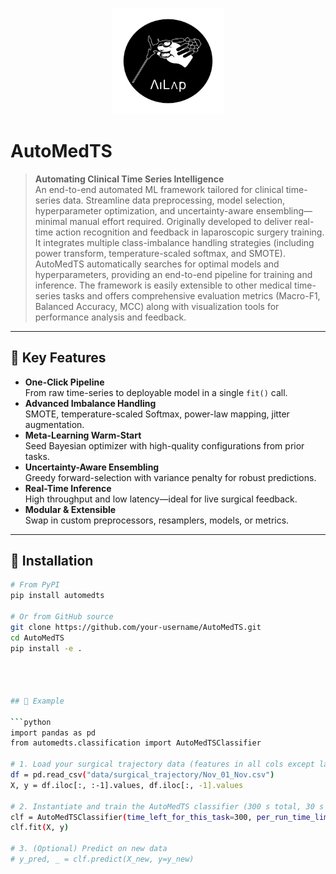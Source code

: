 
<p align="center">
  <img src="https://raw.githubusercontent.com/baobingzhang/AutoMedTS/main/ailap_logo.png" alt="AiLap Logo" width="180"/>
</p>




# AutoMedTS

> **Automating Clinical Time Series Intelligence**  
> An end-to-end automated ML framework tailored for clinical time-series data. Streamline data preprocessing, model selection, hyperparameter optimization, and uncertainty-aware ensembling—minimal manual effort required. Originally developed to deliver real-time action recognition and feedback
in laparoscopic surgery training. It integrates multiple class-imbalance handling strategies (including power transform, temperature-scaled softmax, and SMOTE). AutoMedTS automatically searches for optimal models and hyperparameters, providing an end-to-end pipeline for training and inference. The framework is easily extensible to other medical time-series tasks and offers comprehensive evaluation metrics (Macro-F1, Balanced Accuracy, MCC) along with visualization tools for performance analysis and feedback.

---

## 🚀 Key Features

- **One-Click Pipeline**  
  From raw time-series to deployable model in a single `fit()` call.
- **Advanced Imbalance Handling**  
  SMOTE, temperature-scaled Softmax, power-law mapping, jitter augmentation.
- **Meta-Learning Warm-Start**  
  Seed Bayesian optimizer with high-quality configurations from prior tasks.
- **Uncertainty-Aware Ensembling**  
  Greedy forward-selection with variance penalty for robust predictions.
- **Real-Time Inference**  
  High throughput and low latency—ideal for live surgical feedback.
- **Modular & Extensible**  
  Swap in custom preprocessors, resamplers, models, or metrics.

---

## 🔧 Installation

```bash
# From PyPI
pip install automedts

# Or from GitHub source
git clone https://github.com/your-username/AutoMedTS.git
cd AutoMedTS
pip install -e .




## 🔧 Example

```python
import pandas as pd
from automedts.classification import AutoMedTSClassifier

# 1. Load your surgical trajectory data (features in all cols except last, labels in last col)
df = pd.read_csv("data/surgical_trajectory/Nov_01_Nov.csv")
X, y = df.iloc[:, :-1].values, df.iloc[:, -1].values

# 2. Instantiate and train the AutoMedTS classifier (300 s total, 30 s per model)
clf = AutoMedTSClassifier(time_left_for_this_task=300, per_run_time_limit=30)
clf.fit(X, y)

# 3. (Optional) Predict on new data
# y_pred, _ = clf.predict(X_new, y=y_new)
```







